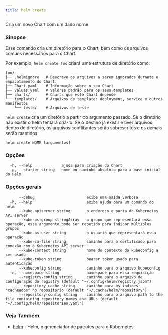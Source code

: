 ```yaml
---
title: helm create
---
```

Cria um novo Chart com um dado nome

### Sinopse

Esse comando cria um diretório para o Chart, bem como os arquivos comuns
necessários para o Chart.

Por exemplo, `helm create foo` criará uma estrutura de diretório como:

    foo/
    ├── .helmignore   # Descreve os arquivos a serem ignorados durante o empacotamento do Chart.
    ├── Chart.yaml    # Informação sobre o seu Chart
    ├── values.yaml   # Valores padrão para os seus templates
    ├── charts/       # Charts que este Chart depende
    └── templates/    # Arquivos de template: deployment, service e outros manifestos
        └── tests/    # Arquivos de teste

`helm create` cria um diretório a partir do argumento passado. Se o diretório não
existir o helm tentará criá-lo. Se o destino já existir e tiver arquivos dentro
do diretório, os arquivos conflitantes serão sobrescritos e os demais serão mantidos.
```
helm create NOME [argumentos]
```

### Opções

```
  -h, --help             ajuda para criação do Chart
  -p, --starter string   nome ou caminho absoluto para a base inicial do Helm
```

### Opções gerais

```
      --debug                       exibe uma saída verbosa
  -h, --help                        exibe ajuda para um comando do helm
      --kube-apiserver string       o endereço e porta do Kubernetes API server
      --kube-as-group stringArray   o grupo que representará essa operação, esse argumento pode ser repetido para indicar múltiplos grupos
      --kube-as-user string         o usuário que representará essa operação
      --kube-ca-file string         caminho para o certificado para conexão com o Kubernetes API server
      --kube-context string         nome do contexto do kubeconfig a ser usado
      --kube-token string           bearer token usado para autenticação
      --kubeconfig string           caminho para o arquivo kubeconfig
  -n, --namespace string            namespace para essa requisição
      --registry-config string      caminho para o arquivo de configuração do registry (default "~/.config/helm/registry.json")
      --repository-cache string     caminho para os índices "cacheados" no repositório (default "~/.cache/helm/repository")
      --repository-config string    caminho para o arquivo path to the file containing repository names and URLs (default "~/.config/helm/repositories.yaml")
```

### Veja Também

* [helm](/helm/helm.md) - Helm, o gerenciador de pacotes para o Kubernetes.